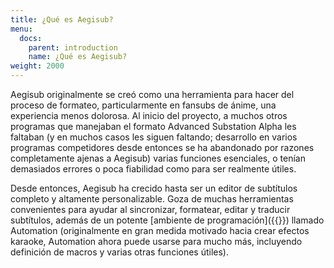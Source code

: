 ```yaml
---
title: ¿Qué es Aegisub?
menu:
  docs:
    parent: introduction
    name: ¿Qué es Aegisub?
weight: 2000
---
```


Aegisub originalmente se creó como una herramienta para hacer del proceso
de formateo, particularmente en fansubs de ánime, una experiencia menos dolorosa.
Al inicio del proyecto, a muchos otros programas que manejaban el formato
Advanced Substation Alpha les faltaban (y en muchos casos les siguen faltando; desarrollo
en varios programas competidores desde entonces se ha abandonado por razones completamente ajenas a Aegisub) varias funciones esenciales, o tenían demasiados errores o poca fiabilidad como para ser realmente útiles.

Desde entonces, Aegisub ha crecido hasta ser un editor de subtítulos completo y altamente
personalizable. Goza de muchas herramientas convenientes para ayudar al sincronizar,
formatear, editar y traducir subtítulos, además de un potente [ambiente de programación]({{<relref path="Automation" lang="en">}}) llamado Automation (originalmente en gran
medida motivado hacia crear efectos karaoke, Automation ahora puede usarse para
mucho más, incluyendo definición de macros y varias otras funciones útiles).
